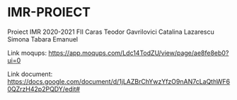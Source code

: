 # IMR-PROIECT
Proiect IMR 2020-2021 FII
Caras Teodor 
Gavrilovici Catalina
Lazarescu Simona
Tabara Emanuel

Link moqups: https://app.moqups.com/Ldc14TodZU/view/page/ae8fe8eb0?ui=0


Link document: https://docs.google.com/document/d/1jLAZBrChYwzYfzO9nAN7cLaQthWF60QZrzH42p2PQDY/edit#
